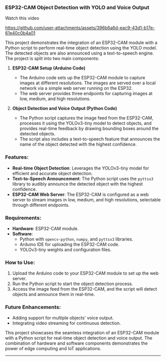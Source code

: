 ### ESP32-CAM Object Detection with YOLO and Voice Output

Watch this video

https://github.com/user-attachments/assets/396b6a6d-eac9-43d1-b17e-61e40c0b4a01

This project demonstrates the integration of an ESP32-CAM module with a Python script to perform real-time object detection using the YOLO model. The detected objects are also announced using a text-to-speech engine. The project is split into two main components:

1. **ESP32-CAM Setup (Arduino Code)**
   - The Arduino code sets up the ESP32-CAM module to capture images at different resolutions. The images are served over a local network via a simple web server running on the ESP32.
   - The web server provides three endpoints for capturing images at low, medium, and high resolutions.

2. **Object Detection and Voice Output (Python Code)**
   - The Python script captures the image feed from the ESP32-CAM, processes it using the YOLOv3-tiny model to detect objects, and provides real-time feedback by drawing bounding boxes around the detected objects.
   - The script also includes a text-to-speech feature that announces the name of the object detected with the highest confidence.

### Features:
- **Real-time Object Detection**: Leverages the YOLOv3-tiny model for efficient and accurate object detection.
- **Text-to-Speech Announcement**: The Python script uses the `pyttsx3` library to audibly announce the detected object with the highest confidence.
- **ESP32-CAM Web Server**: The ESP32-CAM is configured as a web server to stream images in low, medium, and high resolutions, selectable through different endpoints.

### Requirements:
- **Hardware**: ESP32-CAM module.
- **Software**: 
  - Python with `opencv-python`, `numpy`, and `pyttsx3` libraries.
  - Arduino IDE for uploading the ESP32-CAM code.
  - YOLOv3-tiny weights and configuration files.

### How to Use:
1. Upload the Arduino code to your ESP32-CAM module to set up the web server.
2. Run the Python script to start the object detection process.
3. Access the image feed from the ESP32-CAM, and the script will detect objects and announce them in real-time.

### Future Enhancements:
- Adding support for multiple objects' voice output.
- Integrating video streaming for continuous detection.

This project showcases the seamless integration of an ESP32-CAM module with a Python script for real-time object detection and voice output. The combination of hardware and software components demonstrates the power of edge computing and IoT applications.

---